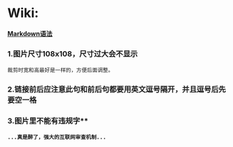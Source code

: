 # Wiki:

**[Markdown语法](https://docs.github.com/cn/get-started/writing-on-github/getting-started-with-writing-and-formatting-on-github/basic-writing-and-formatting-syntax)**

### 1.图片尺寸108x108，尺寸过大会不显示

`裁剪时宽和高最好是一样的，方便后面调整。`

### 2.链接前后应注意此句和前后句都要用英文逗号隔开，并且逗号后先要空一格

### 3.图片里不能有违规字**

**`...真是醉了，强大的互联网审查机制...`**


